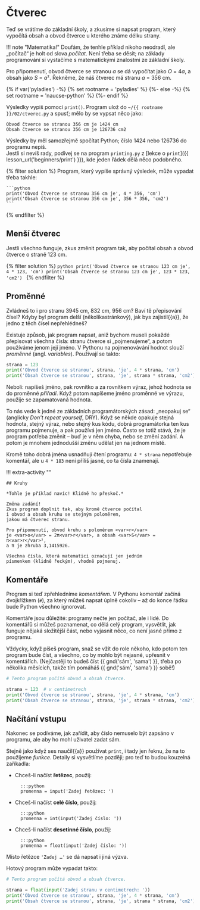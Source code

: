 # Čtverec

Teď se vrátíme do základní školy, a zkusíme si napsat program,
který vypočítá obsah a obvod čtverce u kterého známe délku strany.

!!! note "Matematika!"
    Doufám, že tenhle příklad nikoho neodradí,
    ale „počítač“ je holt od slova *počítat*.
    Není třeba se děsit;
    na základy programování si vystačíme s matematickými
    znalostmi ze základní školy.

Pro připomenutí, obvod čtverce se stranou <var>a</var>
se dá vypočítat jako <var>O</var> = 4<var>a</var>,
a obsah jako <var>S</var> = <var>a</var>².
Řekněme, že náš čtverec má stranu <var>a</var> = 356 cm.


{% if var('pyladies') -%}
{% set rootname = 'pyladies' %}
{%- else -%}
{% set rootname = 'naucse-python' %}
{%- endif %}

Výsledky vypiš pomocí `print()`.
Program ulož do <code><span class="pythondir">~/{{ rootname }}</span>/02/ctverec.py</code>
a spusť; mělo by se vypsat něco jako:

```
Obvod čtverce se stranou 356 cm je 1424 cm
Obsah čtverce se stranou 356 cm je 126736 cm2
```

Výsledky by měl samozřejmě spočítat Python; číslo 1424 nebo 126736 do programu nepiš.<br>
Jestli si nevíš rady, podívej se na program <code>printing.py</code>
z [lekce o `print`]({{ lesson_url('beginners/print') }}), kde jeden řádek dělá něco podobného.

{% filter solution %}
    Program, který vypíše správný výsledek, může vypadat třeba takhle:

    ```python
    print('Obvod čtverce se stranou 356 cm je', 4 * 356, 'cm')
    print('Obsah čtverce se stranou 356 cm je', 356 * 356, 'cm2')
    ```
{% endfilter %}


## Menší čtverec

Jestli všechno funguje, zkus změnit program tak,
aby počítal obsah a obvod čtverce o straně 123 cm.

{% filter solution %}
    ```python
    print('Obvod čtverce se stranou 123 cm je', 4 * 123, 'cm')
    print('Obsah čtverce se stranou 123 cm je', 123 * 123, 'cm2')
    ```
{% endfilter %}


## Proměnné

Zvládneš to i pro stranu 3945 cm, 832 cm, 956 cm?
Baví tě přepisování čísel?
Kdyby byl program delší (několikastránkový),
jak bys zajistil{{a}}, že jedno z těch čísel nepřehlédneš?

Existuje způsob, jak program napsat,
aniž bychom museli pokaždé přepisovat všechna čísla:
stranu čtverce si „pojmenujeme“, a potom používáme jenom její jméno.
V Pythonu na pojmenovávání hodnot slouží *proměnné* (angl. *variables*).
Používají se takto:

```python
strana = 123
print('Obvod čtverce se stranou', strana, 'je', 4 * strana, 'cm')
print('Obsah čtverce se stranou', strana, 'je', strana * strana, 'cm2')
```

Neboli: napíšeš jméno, pak rovnítko a za rovnítkem výraz,
jehož hodnota se do proměnné *přiřadí*.
Když potom napíšeme jméno proměnné ve výrazu,
použije se zapamatovaná hodnota.

To nás vede k jedné ze základních programátorských
zásad: „neopakuj se“ (anglicky *Don't repeat yourself*, <abbr class="initialism">DRY</abbr>).
Když se někde opakuje stejná hodnota, stejný výraz,
nebo stejný kus kódu,
dobrá programátorka ten kus programu pojmenuje,
a pak používá jen jméno.
Často se totiž stává, že je program potřeba změnit –
buď je v něm chyba, nebo se změní zadání.
A potom je mnohem jednodušší změnu udělat jen na jednom místě.

Kromě toho dobrá jména usnadňují čtení programu:
`4 * strana` nepotřebuje komentář, ale
u `4 * 183` není příliš jasné, co ta čísla znamenají.


!!! extra-activity ""

    ## Kruhy

    *Tohle je příklad navíc! Klidně ho přeskoč.*

    Změna zadání!
    Zkus program doplnit tak, aby kromě čtverce počítal
    i obvod a obsah kruhu se stejným poloměrem,
    jakou má čtverec stranu.

    Pro připomenutí, obvod kruhu s poloměrem <var>r</var>
    je <var>o</var> = 2π<var>r</var>, a obsah <var>S</var> = π<var>r</var>²,
    a π je zhruba 3,1415926.

    Všechna čísla, která matematici označují jen jedním
    písmenkem (klidně řeckým), vhodně pojmenuj.


## Komentáře

Program si teď zpřehledníme *komentářem*.
V Pythonu komentář začíná dvojkřížkem (`#`),
za který můžeš napsat úplně cokoliv – až do konce
řádku bude Python všechno ignorovat.

Komentáře jsou důležité: programy nečte jen počítač, ale i lidé.
Do komentářů si můžeš poznamenat, co dělá celý program,
vysvětlit, jak funguje nějaká složitější část,
nebo vyjasnit něco, co není jasné přímo z programu.

Vždycky, když píšeš program, snaž se vžít do role někoho,
kdo potom ten program bude číst,
a všechno, co by mohlo být nejasné, upřesnit v komentářích.
(Nejčastěji to budeš číst {{ gnd('sám', 'sama') }}, třeba po několika měsících,
takže tím pomáháš {{ gnd('sám', 'sama') }} sobě!)

```python
# Tento program počítá obvod a obsah čtverce.

strana = 123  # v centimetrech
print('Obvod čtverce se stranou', strana, 'je', 4 * strana, 'cm')
print('Obsah čtverce se stranou', strana, 'je', strana * strana, 'cm2')
```

## Načítání vstupu

Nakonec se podíváme, jak zařídit, aby číslo nemuselo být
zapsáno v programu, ale aby ho mohl uživatel zadat sám.

Stejně jako když ses naučil{{a}} používat `print`,
i tady jen řeknu, že na to použijeme *funkce*.
Detaily si vysvětlíme později;
pro teď to budou kouzelná zaříkadla:

* Chceš-li načíst **řetězec**, použij:

        :::python
        promenna = input('Zadej řetězec: ')

* Chceš-li načíst **celé číslo**, použij:

        :::python
        promenna = int(input('Zadej číslo: '))

* Chceš-li načíst **desetinné číslo**, použij:

        :::python
        promenna = float(input('Zadej číslo: '))

Místo řetězce `'Zadej …'` se dá napsat i jiná výzva.

Hotový program může vypadat takto:

```python
# Tento program počítá obvod a obsah čtverce.

strana = float(input('Zadej stranu v centimetrech: '))
print('Obvod čtverce se stranou', strana, 'je', 4 * strana, 'cm')
print('Obsah čtverce se stranou', strana, 'je', strana * strana, 'cm2')
```
